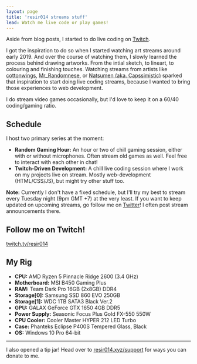 ```yaml
---
layout: page
title: 'resir014 streams stuff'
lead: Watch me live code or play games!
---
```


Aside from blog posts, I started to do live coding on [Twitch](https://www.twitch.tv/resir014).

I got the inspiration to do so when I started watching art streams around early 2019. And over the course of watching them, I slowly learned the process behind drawing artworks. From the intial sketch, to lineart, to colouring and finishing touches. Watching streams from artists like [cottonwings](https://www.twitch.tv/cottonwings), [Mr_Randomnese](https://www.twitch.tv/Mr_Randomnese), or [Natsumen (aka. Capssimistic)](https://www.twitch.tv/Capssimistic) sparked that inspiration to start doing live coding streams, because I wanted to bring those experiences to web development.

I do stream video games occasionally, but I'd love to keep it on a 60/40 coding/gaming ratio.

## Schedule

I host two primary series at the moment:

- **Random Gaming Hour:** An hour or two of chill gaming session, either with or without microphones. Often stream old games as well. Feel free to interact with each other in chat!
- **Twitch-Driven Development:** A chill live coding session where I work on my projects live on stream. Mostly web-development (HTML/CSS/JS), but might try other stuff too.

**Note:** Currently I don't have a fixed schedule, but I'll try my best to stream every Tuesday night (9pm GMT +7) at the very least. If you want to keep updated on upcoming streams, go follow me on [Twitter](https://twitter.com/resir014)! I often post stream announcements there.

## Follow me on Twitch!

[twitch.tv/resir014](https://www.twitch.tv/resir014)

## My Rig

- **CPU:** AMD Ryzen 5 Pinnacle Ridge 2600 (3.4 GHz)
- **Motherboard:** MSI B450 Gaming Plus
- **RAM:** Team Dark Pro 16GB (2x8GB) DDR4
- **Storage[0]:** Samsung SSD 860 EVO 250GB
- **Storage[1]:** WDC 1TB SATA3 Black Ver.2
- **GPU:** GALAX GeForce GTX 1650 4GB DDR5
- **Power Supply:** Seasonic Focus Plus Gold FX-550 550W
- **CPU Cooler:** Cooler Master HYPER 212 LED Turbo
- **Case:** Phanteks Eclipse P400S Tempered Glass, Black
- **OS:** Windows 10 Pro 64-bit

---

I also opened a tip jar! Head over to [resir014.xyz/support](/support) for ways you can donate to me.
